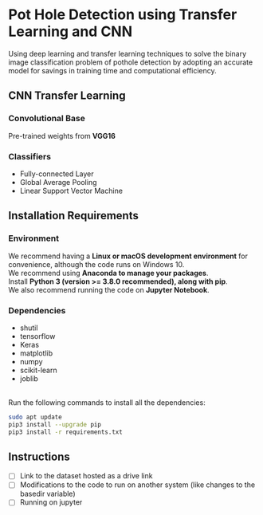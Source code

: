 # Pot Hole Detection using Transfer Learning and CNN
Using deep learning and transfer learning techniques to solve the binary image classification problem of pothole detection by adopting an accurate model for savings in training time and computational efficiency.

## CNN Transfer Learning
### Convolutional Base
Pre-trained weights from **VGG16**

### Classifiers
  - Fully-connected Layer
  - Global Average Pooling
  - Linear Support Vector Machine

## Installation Requirements
### Environment
We recommend having a **Linux or macOS development environment** for convenience, although the code runs on Windows 10.<br>We recommend using **Anaconda to manage your packages**.<br>Install **Python 3 (version >= 3.8.0 recommended), along with pip**.<br>We also recommend running the code on **Jupyter Notebook**.

### Dependencies
- shutil
- tensorflow
- Keras
- matplotlib
- numpy
- scikit-learn
- joblib

<br>Run the following commands to install all the dependencies:
```bash
sudo apt update
pip3 install --upgrade pip
pip3 install -r requirements.txt
```
## Instructions
- [ ] Link to the dataset hosted as a drive link
- [ ] Modifications to the code to run on another system (like changes to the basedir variable)
- [ ] Running on jupyter
